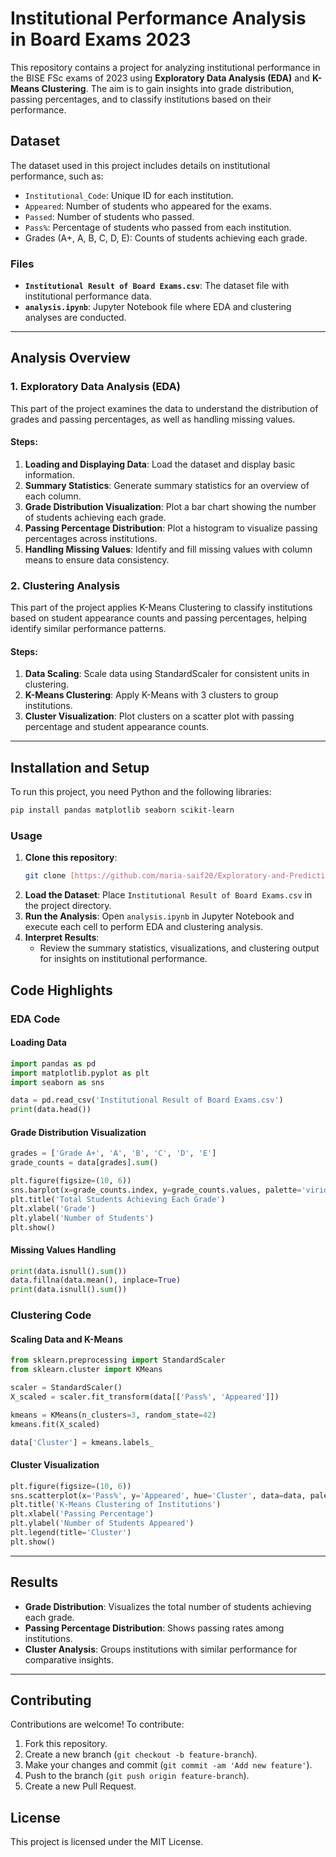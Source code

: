 # Institutional Performance Analysis in Board Exams 2023

This repository contains a project for analyzing institutional performance in the BISE FSc exams of 2023 using **Exploratory Data Analysis (EDA)** and **K-Means Clustering**. The aim is to gain insights into grade distribution, passing percentages, and to classify institutions based on their performance.

## Dataset

The dataset used in this project includes details on institutional performance, such as:

- `Institutional_Code`: Unique ID for each institution.
- `Appeared`: Number of students who appeared for the exams.
- `Passed`: Number of students who passed.
- `Pass%`: Percentage of students who passed from each institution.
- Grades (A+, A, B, C, D, E): Counts of students achieving each grade.

### Files

- **`Institutional Result of Board Exams.csv`**: The dataset file with institutional performance data.
- **`analysis.ipynb`**: Jupyter Notebook file where EDA and clustering analyses are conducted.

---

## Analysis Overview

### 1. Exploratory Data Analysis (EDA)

This part of the project examines the data to understand the distribution of grades and passing percentages, as well as handling missing values.

#### Steps:
1. **Loading and Displaying Data**: Load the dataset and display basic information.
2. **Summary Statistics**: Generate summary statistics for an overview of each column.
3. **Grade Distribution Visualization**: Plot a bar chart showing the number of students achieving each grade.
4. **Passing Percentage Distribution**: Plot a histogram to visualize passing percentages across institutions.
5. **Handling Missing Values**: Identify and fill missing values with column means to ensure data consistency.

### 2. Clustering Analysis

This part of the project applies K-Means Clustering to classify institutions based on student appearance counts and passing percentages, helping identify similar performance patterns.

#### Steps:
1. **Data Scaling**: Scale data using StandardScaler for consistent units in clustering.
2. **K-Means Clustering**: Apply K-Means with 3 clusters to group institutions.
3. **Cluster Visualization**: Plot clusters on a scatter plot with passing percentage and student appearance counts.

---

## Installation and Setup

To run this project, you need Python and the following libraries:

```bash
pip install pandas matplotlib seaborn scikit-learn
```

### Usage

1. **Clone this repository**:
    ```bash
    git clone [https://github.com/maria-saif20/Exploratory-and-Predictive-Analysis-of-BISE-FSC.git]
    ```
2. **Load the Dataset**: Place `Institutional Result of Board Exams.csv` in the project directory.
3. **Run the Analysis**: Open `analysis.ipynb` in Jupyter Notebook and execute each cell to perform EDA and clustering analysis.
4. **Interpret Results**:
   - Review the summary statistics, visualizations, and clustering output for insights on institutional performance.

## Code Highlights

### EDA Code

#### Loading Data
```python
import pandas as pd
import matplotlib.pyplot as plt
import seaborn as sns

data = pd.read_csv('Institutional Result of Board Exams.csv')
print(data.head())
```

#### Grade Distribution Visualization
```python
grades = ['Grade A+', 'A', 'B', 'C', 'D', 'E']
grade_counts = data[grades].sum()

plt.figure(figsize=(10, 6))
sns.barplot(x=grade_counts.index, y=grade_counts.values, palette='viridis')
plt.title('Total Students Achieving Each Grade')
plt.xlabel('Grade')
plt.ylabel('Number of Students')
plt.show()
```

#### Missing Values Handling
```python
print(data.isnull().sum())
data.fillna(data.mean(), inplace=True)
print(data.isnull().sum())
```

### Clustering Code

#### Scaling Data and K-Means
```python
from sklearn.preprocessing import StandardScaler
from sklearn.cluster import KMeans

scaler = StandardScaler()
X_scaled = scaler.fit_transform(data[['Pass%', 'Appeared']])

kmeans = KMeans(n_clusters=3, random_state=42)
kmeans.fit(X_scaled)

data['Cluster'] = kmeans.labels_
```

#### Cluster Visualization
```python
plt.figure(figsize=(10, 6))
sns.scatterplot(x='Pass%', y='Appeared', hue='Cluster', data=data, palette='viridis')
plt.title('K-Means Clustering of Institutions')
plt.xlabel('Passing Percentage')
plt.ylabel('Number of Students Appeared')
plt.legend(title='Cluster')
plt.show()
```

---

## Results

- **Grade Distribution**: Visualizes the total number of students achieving each grade.
- **Passing Percentage Distribution**: Shows passing rates among institutions.
- **Cluster Analysis**: Groups institutions with similar performance for comparative insights.

---

## Contributing

Contributions are welcome! To contribute:

1. Fork this repository.
2. Create a new branch (`git checkout -b feature-branch`).
3. Make your changes and commit (`git commit -am 'Add new feature'`).
4. Push to the branch (`git push origin feature-branch`).
5. Create a new Pull Request.

## License

This project is licensed under the MIT License.
